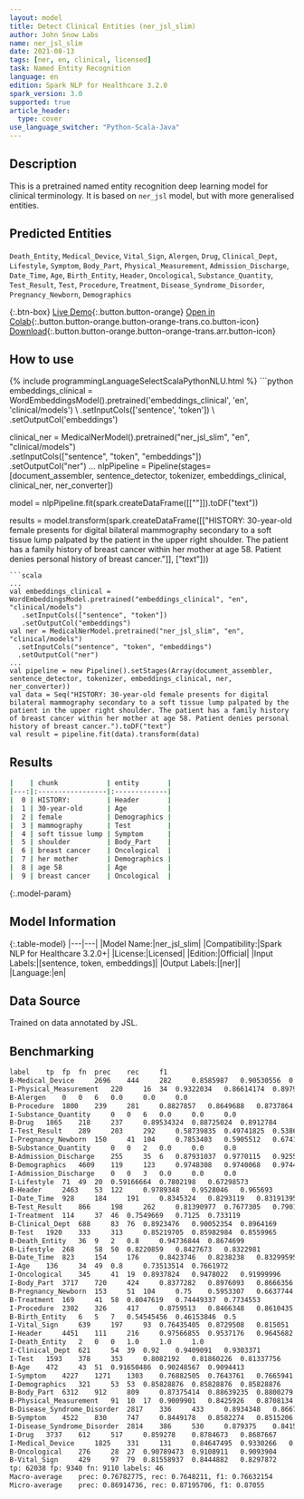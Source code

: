 ```yaml
---
layout: model
title: Detect Clinical Entities (ner_jsl_slim)
author: John Snow Labs
name: ner_jsl_slim
date: 2021-08-13
tags: [ner, en, clinical, licensed]
task: Named Entity Recognition
language: en
edition: Spark NLP for Healthcare 3.2.0
spark_version: 3.0
supported: true
article_header:
  type: cover
use_language_switcher: "Python-Scala-Java"
---
```


## Description

This is a pretrained named entity recognition deep learning model for clinical terminology. It is based on `ner_jsl` model, but with more generalised entities.

## Predicted Entities

`Death_Entity`, `Medical_Device`, `Vital_Sign`, `Alergen`, `Drug`, `Clinical_Dept`, `Lifestyle`, `Symptom`, `Body_Part`, `Physical_Measurement`, `Admission_Discharge`, `Date_Time`, `Age`, `Birth_Entity`, `Header`, `Oncological`, `Substance_Quantity`, `Test_Result`, `Test`, `Procedure`, `Treatment`, `Disease_Syndrome_Disorder`, `Pregnancy_Newborn`, `Demographics`

{:.btn-box}
[Live Demo](https://demo.johnsnowlabs.com/healthcare/NER_CLINICAL/){:.button.button-orange}
[Open in Colab](https://colab.research.google.com/github/JohnSnowLabs/spark-nlp-workshop/blob/master/tutorials/Certification_Trainings/Healthcare/1.Clinical_Named_Entity_Recognition_Model.ipynb){:.button.button-orange.button-orange-trans.co.button-icon}
[Download](https://s3.amazonaws.com/auxdata.johnsnowlabs.com/clinical/models/ner_jsl_slim_en_3.2.0_3.0_1628875762291.zip){:.button.button-orange.button-orange-trans.arr.button-icon}

## How to use



<div class="tabs-box" markdown="1">
{% include programmingLanguageSelectScalaPythonNLU.html %}
```python
embeddings_clinical = WordEmbeddingsModel().pretrained('embeddings_clinical', 'en', 'clinical/models') \
    .setInputCols(['sentence', 'token']) \
    .setOutputCol('embeddings')

clinical_ner = MedicalNerModel().pretrained("ner_jsl_slim", "en", "clinical/models") \
  .setInputCols(["sentence", "token", "embeddings"]) \
  .setOutputCol("ner")
...
nlpPipeline = Pipeline(stages=[document_assembler, sentence_detector, tokenizer, embeddings_clinical,  clinical_ner, ner_converter])

model = nlpPipeline.fit(spark.createDataFrame([[""]]).toDF("text"))

results = model.transform(spark.createDataFrame([["HISTORY: 30-year-old female presents for digital bilateral mammography secondary to a soft tissue lump palpated by the patient in the upper right shoulder. The patient has a family history of breast cancer within her mother at age 58. Patient denies personal history of breast cancer."]], ["text"]))
```
```scala
...
val embeddings_clinical = WordEmbeddingsModel.pretrained("embeddings_clinical", "en", "clinical/models")
   .setInputCols(["sentence", "token"])
   .setOutputCol("embeddings")
val ner = MedicalNerModel.pretrained("ner_jsl_slim", "en", "clinical/models") 
  .setInputCols("sentence", "token", "embeddings")
  .setOutputCol("ner")
...
val pipeline = new Pipeline().setStages(Array(document_assembler, sentence_detector, tokenizer, embeddings_clinical, ner, ner_converter))
val data = Seq("HISTORY: 30-year-old female presents for digital bilateral mammography secondary to a soft tissue lump palpated by the patient in the upper right shoulder. The patient has a family history of breast cancer within her mother at age 58. Patient denies personal history of breast cancer.").toDF("text")
val result = pipeline.fit(data).transform(data)
```
</div>

## Results

```bash
|    | chunk            | entity       |
|---:|:-----------------|:-------------|
|  0 | HISTORY:         | Header       |
|  1 | 30-year-old      | Age          |
|  2 | female           | Demographics |
|  3 | mammography      | Test         |
|  4 | soft tissue lump | Symptom      |
|  5 | shoulder         | Body_Part    |
|  6 | breast cancer    | Oncological  |
|  7 | her mother       | Demographics |
|  8 | age 58           | Age          |
|  9 | breast cancer    | Oncological  |

```

{:.model-param}
## Model Information

{:.table-model}
|---|---|
|Model Name:|ner_jsl_slim|
|Compatibility:|Spark NLP for Healthcare 3.2.0+|
|License:|Licensed|
|Edition:|Official|
|Input Labels:|[sentence, token, embeddings]|
|Output Labels:|[ner]|
|Language:|en|

## Data Source

Trained on data annotated by JSL.

## Benchmarking

```bash
label	 tp	 fp	 fn	 prec	 rec	 f1
B-Medical_Device	 2696	 444	 282	 0.8585987	 0.90530556	 0.88133377
I-Physical_Measurement	 220	 16	 34	 0.9322034	 0.86614174	 0.8979592
B-Alergen	 0	 0	 6	 0.0	 0.0	 0.0
B-Procedure	 1800	 239	 281	 0.8827857	 0.8649688	 0.8737864
I-Substance_Quantity	 0	 0	 6	 0.0	 0.0	 0.0
B-Drug	 1865	 218	 237	 0.89534324	 0.88725024	 0.8912784
I-Test_Result	 289	 203	 292	 0.58739835	 0.49741825	 0.5386766
I-Pregnancy_Newborn	 150	 41	 104	 0.7853403	 0.5905512	 0.6741573
B-Substance_Quantity	 0	 0	 2	 0.0	 0.0	 0.0
B-Admission_Discharge	 255	 35	 6	 0.87931037	 0.9770115	 0.92558986
B-Demographics	 4609	 119	 123	 0.9748308	 0.9740068	 0.97441864
I-Admission_Discharge	 0	 0	 3	 0.0	 0.0	 0.0
I-Lifestyle	 71	 49	 20	 0.59166664	 0.7802198	 0.67298573
B-Header	 2463	 53	 122	 0.9789348	 0.9528046	 0.965693
I-Date_Time	 928	 184	 191	 0.8345324	 0.8293119	 0.83191395
B-Test_Result	 866	 198	 262	 0.81390977	 0.7677305	 0.79014593
I-Treatment	 114	 37	 46	 0.7549669	 0.7125	 0.733119
B-Clinical_Dept	 688	 83	 76	 0.8923476	 0.90052354	 0.8964169
B-Test	 1920	 333	 313	 0.85219705	 0.85982984	 0.8559965
B-Death_Entity	 36	 9	 2	 0.8	 0.94736844	 0.8674699
B-Lifestyle	 268	 58	 50	 0.8220859	 0.8427673	 0.8322981
B-Date_Time	 823	 154	 176	 0.8423746	 0.8238238	 0.83299595
I-Age	 136	 34	 49	 0.8	 0.73513514	 0.7661972
I-Oncological	 345	 41	 19	 0.8937824	 0.9478022	 0.91999996
I-Body_Part	 3717	 720	 424	 0.8377282	 0.8976093	 0.8666356
B-Pregnancy_Newborn	 153	 51	 104	 0.75	 0.5953307	 0.6637744
B-Treatment	 169	 41	 58	 0.8047619	 0.74449337	 0.7734553
I-Procedure	 2302	 326	 417	 0.8759513	 0.8466348	 0.8610435
B-Birth_Entity	 6	 5	 7	 0.54545456	 0.46153846	 0.5
I-Vital_Sign	 639	 197	 93	 0.76435405	 0.8729508	 0.815051
I-Header	 4451	 111	 216	 0.97566855	 0.9537176	 0.9645682
I-Death_Entity	 2	 0	 0	 1.0	 1.0	 1.0
I-Clinical_Dept	 621	 54	 39	 0.92	 0.9409091	 0.9303371
I-Test	 1593	 378	 353	 0.8082192	 0.81860226	 0.81337756
B-Age	 472	 43	 51	 0.91650486	 0.90248567	 0.9094413
I-Symptom	 4227	 1271	 1303	 0.76882505	 0.7643761	 0.7665941
I-Demographics	 321	 53	 53	 0.85828876	 0.85828876	 0.85828876
B-Body_Part	 6312	 912	 809	 0.87375414	 0.88639235	 0.8800279
B-Physical_Measurement	 91	 10	 17	 0.9009901	 0.8425926	 0.8708134
B-Disease_Syndrome_Disorder	 2817	 336	 433	 0.8934348	 0.86676925	 0.8799001
B-Symptom	 4522	 830	 747	 0.8449178	 0.8582274	 0.8515206
I-Disease_Syndrome_Disorder	 2814	 386	 530	 0.879375	 0.8415072	 0.86002445
I-Drug	 3737	 612	 517	 0.859278	 0.8784673	 0.8687667
I-Medical_Device	 1825	 331	 131	 0.84647495	 0.9330266	 0.8876459
B-Oncological	 276	 28	 27	 0.90789473	 0.9108911	 0.9093904
B-Vital_Sign	 429	 97	 79	 0.81558937	 0.8444882	 0.8297872
tp: 62038 fp: 9340 fn: 9110 labels: 46
Macro-average	 prec: 0.76782775, rec: 0.7648211, f1: 0.76632154
Micro-average	 prec: 0.86914736, rec: 0.87195706, f1: 0.87055

```

